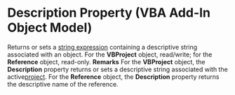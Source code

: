 
# Description Property (VBA Add-In Object Model)



Returns or sets a [string expression](b8bdf64f-5920-1ae9-16d0-b26d09524a30.md) containing a descriptive string associated with an object. For the **VBProject** object, read/write; for the **Reference** object, read-only.
 **Remarks**
For the  **VBProject** object, the **Description** property returns or sets a descriptive string associated with the active[project](b8bdf64f-5920-1ae9-16d0-b26d09524a30.md).
For the  **Reference** object, the **Description** property returns the descriptive name of the reference.
